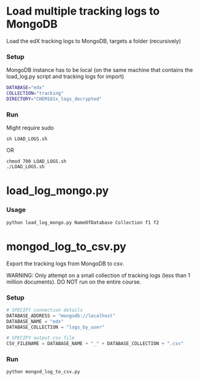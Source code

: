 # Load multiple tracking logs to MongoDB

Load the edX tracking logs to MongoDB, targets a folder (recursively)

### Setup

MongoDB instance has to be local (on the same machine that contains the load_log.py script and tracking logs for import)

```bash
DATABASE="edx"
COLLECTION="tracking"
DIRECTORY="CHEM181x_logs_decrypted"
```

### Run

Might require sudo

```
sh LOAD_LOGS.sh
```
OR

```
chmod 700 LOAD_LOGS.sh
./LOAD_LOGS.sh
```

# load_log_mongo.py

### Usage

```
python load_log_mongo.py NameOfDatabase Collection f1 f2
```

# mongod_log_to_csv.py

Export the tracking logs from MongoDB to csv. 

WARNING: Only attempt on a small collection of tracking logs (less than 1 million documents). DO NOT run on the entire course. 

### Setup

```python
# SPECIFY connection details
DATABASE_ADDRESS = "mongodb://localhost"
DATABASE_NAME = "edx"
DATABASE_COLLECTION = "logs_by_user"

# SPECIFY output csv file
CSV_FILENAME = DATABASE_NAME + "_" + DATABASE_COLLECTION + ".csv"
```

### Run

```
python mongod_log_to_csv.py
```
